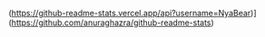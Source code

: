 (https://github-readme-stats.vercel.app/api?username=NyaBear)](https://github.com/anuraghazra/github-readme-stats)
